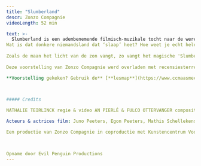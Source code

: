 ```yaml
---
title: "Slumberland"
descr: Zonzo Compagnie
videoLength: 52 min

text: >-
  Slumberland is een adembenemende filmisch-muzikale tocht naar de wereld van de nacht. Het moment dat alles kantelt en de droom het wint van de realiteit. Het zijn de kinderen zelf die je met hun verbazingwekkende fantasie meenemen naar een fascinerende wereld. Ze vertellen over hoe ze slapen, wat er gebeurt in hun dromen en waarom het nacht wordt. De live gebrachte songs van An Pierlé en Fulco Ottervanger en de filmbeelden van Nathalie Teirlinck verbeelden en verklanken een reeks wonderbaarlijke figuren die elkaar in een nachtelijke wereld ontmoeten. Het Maanmeisje dat op de aarde landt, het Zandmannetje dat zijn zandgrot verlaat, de Slaapprofessional die de slaap tot wetenschap maakt, de Vleermuisjongen die liefst ondersteboven slaapt… Stuk voor stuk magische, ontroerende en grappige figuren die balanceren op de koord die slap gespannen staat tussen wat echt is en wat niet en nog lang in je geheugen blijven verder leven.  
Wat is dat donkere niemandsland dat ‘slaap’ heet? Hoe weet je echt helemaal zeker dat de ‘droomwereld’ niet de échte aarde is? Of dat we niet gewoon dromen dat we wakker worden? Sowieso komt alles wat je overdag ziet terug in je droom, maar dan binnenstebuiten!  
  
Zoals de maan het licht van de zon vangt, zo vangt het magische 'Slumberland' kinderdromen in een web van film en muziek. (De Morgen \*\*\*\*)  
  
Deze voorstelling van Zonzo Compagnie werd overladen met recensiesterren en in Knack Focus "één groot hoogtepunt" genoemd.

**Voorstelling gekeken? Gebruik de** [**lesmap**](https://www.ccmaasmechelen.be/files/downloads/lesmap-slumberland.pdf) **voor nog meer plezier.**

  

##### Credits

NATHALIE TEIRLINCK regie & video AN PIERLÉ & FULCO OTTERVANGER compositie AN PIERLÉ & FULCO OTTERVANGER of ALINE GOFFIN & ARNE LEURENTOP muzikale uitvoering RUIMTEVAARDERS decor STEVEN BONTINCK & PIETER NYS techniek VANESSA EVRARD kostuums LAURA NOBEN make-up RIK ZANG camera

Acteurs & actrices film: Juno Peeters, Egon Peeters, Mathis Schellekens, Nina van den Heuvel, Esra Vandenbussche, Arthur van Ranst, Ananke Indigne, Tobe Leemans, Tijl Peirsman, Lio Bertier, Lily Clignett, Jente Claus, Isadora Gisen, Frank Wens, Storm Wens

Een productie van Zonzo Compagnie in coproductie met Kunstencentrum Vooruit, Kunstencentrum Rataplan en Jeugd & Muziek Vlaanderen. Met de steun van Vlaanderen en het Creative Europe Programme van de Europese Unie.

‍

Opname door Evil Penguin Productions
---
```

